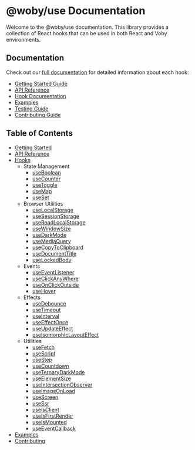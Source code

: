 # @woby/use Documentation

Welcome to the @woby/use documentation. This library provides a collection of React hooks that can be used in both React and Voby environments.

## Documentation

Check out our [full documentation](./docs) for detailed information about each hook:

- [Getting Started Guide](./getting-started.md)
- [API Reference](./api-reference.md)
- [Hook Documentation](./hooks/)
- [Examples](./examples.md)
- [Testing Guide](./testing.md)
- [Contributing Guide](./contributing.md)

## Table of Contents

- [Getting Started](getting-started.md)
- [API Reference](api-reference.md)
- [Hooks](hooks/)
  - State Management
    - [useBoolean](hooks/useBoolean.md)
    - [useCounter](hooks/useCounter.md)
    - [useToggle](hooks/useToggle.md)
    - [useMap](hooks/useMap.md)
    - [useSet](hooks/useSet.md)
  - Browser Utilities
    - [useLocalStorage](hooks/useLocalStorage.md)
    - [useSessionStorage](hooks/useSessionStorage.md)
    - [useReadLocalStorage](hooks/useReadLocalStorage.md)
    - [useWindowSize](hooks/useWindowSize.md)
    - [useDarkMode](hooks/useDarkMode.md)
    - [useMediaQuery](hooks/useMediaQuery.md)
    - [useCopyToClipboard](hooks/useCopyToClipboard.md)
    - [useDocumentTitle](hooks/useDocumentTitle.md)
    - [useLockedBody](hooks/useLockedBody.md)
  - Events
    - [useEventListener](hooks/useEventListener.md)
    - [useClickAnyWhere](hooks/useClickAnyWhere.md)
    - [useOnClickOutside](hooks/useOnClickOutside.md)
    - [useHover](hooks/useHover.md)
  - Effects
    - [useDebounce](hooks/useDebounce.md)
    - [useTimeout](hooks/useTimeout.md)
    - [useInterval](hooks/useInterval.md)
    - [useEffectOnce](hooks/useEffectOnce.md)
    - [useUpdateEffect](hooks/useUpdateEffect.md)
    - [useIsomorphicLayoutEffect](hooks/useIsomorphicLayoutEffect.md)
  - Utilities
    - [useFetch](hooks/useFetch.md)
    - [useScript](hooks/useScript.md)
    - [useStep](hooks/useStep.md)
    - [useCountdown](hooks/useCountdown.md)
    - [useTernaryDarkMode](hooks/useTernaryDarkMode.md)
    - [useElementSize](hooks/useElementSize.md)
    - [useIntersectionObserver](hooks/useIntersectionObserver.md)
    - [useImageOnLoad](hooks/useImageOnLoad.md)
    - [useScreen](hooks/useScreen.md)
    - [useSsr](hooks/useSsr.md)
    - [useIsClient](hooks/useIsClient.md)
    - [useIsFirstRender](hooks/useIsFirstRender.md)
    - [useIsMounted](hooks/useIsMounted.md)
    - [useEventCallback](hooks/useEventCallback.md)
- [Examples](examples.md)
- [Contributing](contributing.md)